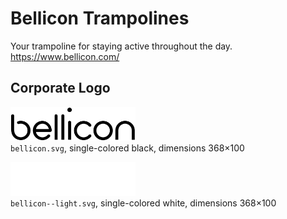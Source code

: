 # Bellicon Trampolines

Your trampoline for staying active throughout the day.  
https://www.bellicon.com/


## Corporate Logo

<img src="bellicon.svg" alt="Logo in black" width="200"/><br/>
`bellicon.svg`,
single-colored black,
dimensions 368×100


<img src="bellicon--light.svg" alt="Logo in white" width="200"/><br/>
`bellicon--light.svg`,
single-colored white,
dimensions 368×100